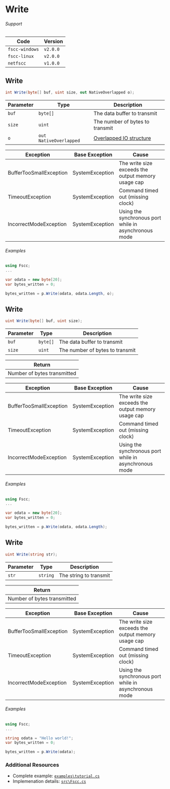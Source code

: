 # Write


###### Support
| Code           | Version
| -------------- | --------
| `fscc-windows` | `v2.0.0` 
| `fscc-linux`   | `v2.0.0` 
| `netfscc`      | `v1.0.0`


## Write
```c#
int Write(byte[] buf, uint size, out NativeOverlapped o);
```

| Parameter    | Type                   | Description
| ------------ | ---------------------- | -----------------------
| `buf`        | `byte[]`               | The data buffer to transmit
| `size`       | `uint`                 | The number of bytes to transmit
| `o`          | `out NativeOverlapped` | [Overlapped IO structure](http://msdn.microsoft.com/en-us/library/windows/desktop/ms686358.aspx)

| Exception               | Base Exception  | Cause
| ----------------------- | --------------- | --------------------------------------------------
| BufferTooSmallException | SystemException | The write size exceeds the output memory usage cap
| TimeoutException        | SystemException | Command timed out (missing clock)
| IncorrectModeException  | SystemException | Using the synchronous port while in asynchronous mode


###### Examples
```c#
using Fscc;
...

var odata = new byte[20];
var bytes_written = 0;

bytes_written = p.Write(odata, odata.Length, o);
```

## Write
```c#
uint Write(byte[] buf, uint size);
```

| Parameter    | Type             | Description
| ------------ | ---------------- | -----------------------
| `buf`        | `byte[]`               | The data buffer to transmit
| `size`       | `uint`                 | The number of bytes to transmit

| Return
| ---------------------------
| Number of bytes transmitted

| Exception               | Base Exception  | Cause
| ----------------------- | --------------- | --------------------------------------------------
| BufferTooSmallException | SystemException | The write size exceeds the output memory usage cap
| TimeoutException        | SystemException | Command timed out (missing clock)
| IncorrectModeException  | SystemException | Using the synchronous port while in asynchronous mode

###### Examples
```c#
using Fscc;
...

var odata = new byte[20];
var bytes_written = 0;

bytes_written = p.Write(odata, odata.Length);
```

## Write
```c#
uint Write(string str);
```

| Parameter | Type     | Description
| --------- | -------- | -----------------------
| `str`     | `string` | The string to transmit

| Return
| ---------------------------
| Number of bytes transmitted

| Exception               | Base Exception  | Cause
| ----------------------- | --------------- | --------------------------------------------------
| BufferTooSmallException | SystemException | The write size exceeds the output memory usage cap
| TimeoutException        | SystemException | Command timed out (missing clock)
| IncorrectModeException  | SystemException | Using the synchronous port while in asynchronous mode

###### Examples
```c#
using Fscc;
...

string odata = "Hello world!";
var bytes_written = 0;

bytes_written = p.Write(odata);
```


### Additional Resources
- Complete example: [`examples\tutorial.cs`](https://github.com/commtech/netfscc/blob/master/examples/tutorial.cs)
- Implemenation details: [`src\Fscc.cs`](https://github.com/commtech/netfscc/blob/master/src/Fscc.cs)
